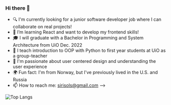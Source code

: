 ### Hi there 👋

- :mag: I'm currently looking for a junior software developer job where I can collaborate on real projects!
- 🌱 I’m learning React and want to develop my frontend skills!
- :mortar_board: I will graduate with a Bachelor in Programming and System Architecture from UiO Dec. 2022
- :raising_hand: I teach introduction to OOP with Python to first year students at UiO as a group-teacher
- :sparkling_heart: I'm passionate about user centered design and understanding the user experience
- :earth_africa: Fun fact: I'm from Norway, but I've previously lived in the U.S. and Russia
- 📫 How to reach me: sirisols@gmail.com
-->

![Top Langs](https://github-readme-stats.vercel.app/api/top-langs/?username=SiriSollerud&layout=compact&show_icons=true&theme=radical)






